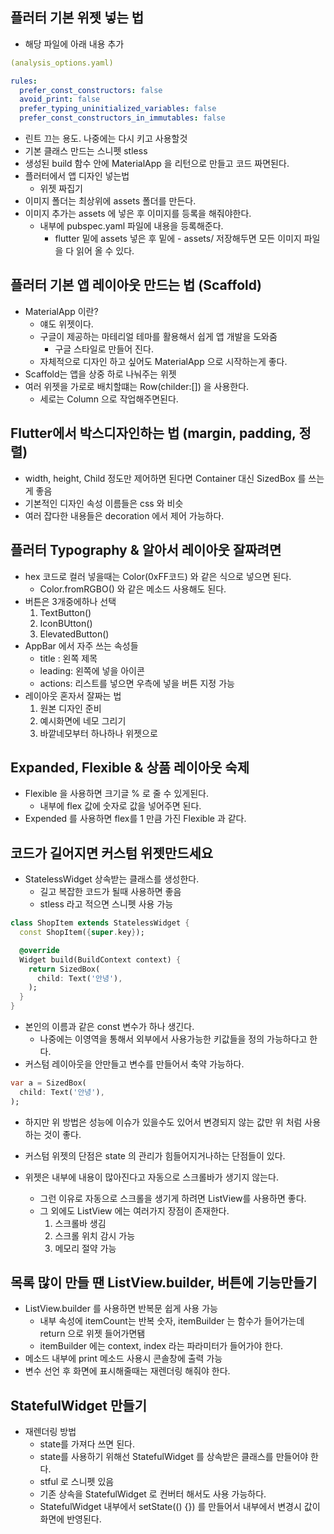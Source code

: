 ## 플러터 기본 위젯 넣는 법

- 해당 파일에 아래 내용 추가

```yaml
(analysis_options.yaml)

rules:
  prefer_const_constructors: false
  avoid_print: false
  prefer_typing_uninitialized_variables: false
  prefer_const_constructors_in_immutables: false
```

- 린트 끄는 용도. 나중에는 다시 키고 사용할것
- 기본 클래스 만드는 스니펫 stless
- 생성된 build 함수 안에 MaterialApp 을 리턴으로 만들고 코드 짜면된다.
- 플러터에서 앱 디자인 넣는법
  - 위젯 짜집기
- 이미지 폴더는 최상위에 assets 폴더를 만든다.
- 이미지 추가는 assets 에 넣은 후 이미지를 등록을 해줘야한다.
  - 내부에 pubspec.yaml 파일에 내용을 등록해준다.
    - flutter 밑에 assets 넣은 후 밑에 - assets/ 저장해두면 모든 이미지 파일을 다 읽어 올 수 있다. 

## 플러터 기본 앱 레이아웃 만드는 법 (Scaffold)

- MaterialApp 이란?
  - 얘도 위젯이다.
  - 구글이 제공하는 마테리얼 테마를 활용해서 쉽게 앱 개발을 도와줌
    - 구글 스타일로 만들어 진다.
  - 자체적으로 디자인 하고 싶어도 MaterialApp 으로 시작하는게 좋다.
- Scaffold는 앱을 상중 하로 나눠주는 위젯
- 여러 위젯을 가로로 배치할떄는 Row(childer:[]) 을 사용한다.
  - 세로는 Column 으로 작업해주면된다.

## Flutter에서 박스디자인하는 법 (margin, padding, 정렬)

- width, height, Child 정도만 제어하면 된다면 Container 대신 SizedBox 를 쓰는게 좋음
- 기본적인 디자인 속성 이름들은 css 와 비슷
- 여러 잡다한 내용들은 decoration 에서 제어 가능하다.

## 플러터 Typography & 알아서 레이아웃 잘짜려면

- hex 코드로 컬러 넣을때는 Color(0xFF코드) 와 같은 식으로 넣으면 된다.
  - Color.fromRGBO() 와 같은 메소드 사용해도 된다.
- 버튼은 3개중에하나 선택
  1. TextButton()
  2. IconBUtton()
  3. ElevatedButton()
- AppBar 에서 자주 쓰는 속성들
  - title : 왼쪽 제목
  - leading: 왼쪽에 넣을 아이콘
  - actions: 리스트를 넣으면 우측에 넣을 버튼 지정 가능
- 레이아웃 혼자서 잘짜는 법
  1. 원본 디자인 준비
  2. 예시화면에 네모 그리기
  3. 바깥네모부터 하나하나 위젯으로

## Expanded, Flexible & 상품 레이아웃 숙제

- Flexible 을 사용하면 크기글 % 로 줄 수 있게된다.
  - 내부에 flex 값에 숫자로 값을 넣어주면 된다.
- Expended 를 사용하면 flex를 1 만큼 가진 Flexible 과 같다.

## 코드가 길어지면 커스텀 위젯만드세요

- StatelessWidget 상속받는 클래스를 생성한다.
  - 길고 복잡한 코드가 될때 사용하면 좋음
  - stless 라고 적으면 스니펫 사용 가능
```dart
class ShopItem extends StatelessWidget {
  const ShopItem({super.key});

  @override
  Widget build(BuildContext context) {
    return SizedBox(
      child: Text('안녕'),
    );
  }
}
```
- 본인의 이름과 같은 const 변수가 하나 생긴다.
  - 나중에는 이영역을 통해서 외부에서 사용가능한 키값들을 정의 가능하다고 한다.
- 커스텀 레이아웃을 안만들고 변수를 만들어서 축약 가능하다.
```dart
var a = SizedBox(
  child: Text('안녕'),
);
```
- 하지만 위 방법은 성능에 이슈가 있을수도 있어서 변경되지 않는 값만 위 처럼 사용하는 것이 좋다.
- 커스텀 위젯의 단점은 state 의 관리가 힘들어지거나하는 단점들이 있다.

- 위젯은 내부에 내용이 많아진다고 자동으로 스크롤바가 생기지 않는다.
  - 그런 이유로 자동으로 스크롤을 생기게 하려면 ListView를 사용하면 좋다.
  - 그 외에도 ListView 에는 여러가지 장점이 존재한다.
    1. 스크롤바 생김
    2. 스크롤 위치 감시 가능
    3. 메모리 절약 가능

## 목록 많이 만들 땐 ListView.builder, 버튼에 기능만들기

- ListView.builder 를 사용하면 반복문 쉽게 사용 가능
  - 내부 속성에 itemCount는 반복 숫자, itemBuilder 는 함수가 들어가는데 return 으로 위젯 들어가면됌
  - itemBuilder 에는 context, index 라는 파라미터가 들어가야 한다.
- 메소드 내부에 print 메소드 사용시 콘솔창에 출력 가능
- 변수 선언 후 화면에 표시해줄때는 재렌더링 해줘야 한다.

## StatefulWidget 만들기

- 재렌더링 방법
  - state를 가져다 쓰면 된다.
  - state를 사용하기 위해선 StatefulWidget 를 상속받은 클래스를 만들어야 한다.
  - stful 로 스니펫 있음
  - 기존 상속을 StatefulWidget 로 컨버터 해서도 사용 가능하다.
  - StatefulWidget 내부에서 setState(() {}) 를 만들어서 내부에서 변경시 값이 화면에 반영된다.